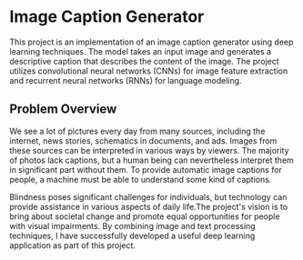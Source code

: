 
# Image Caption Generator

This project is an implementation of an image caption generator using deep learning techniques. The model takes an input image and generates a descriptive caption that describes the content of the image. The project utilizes convolutional neural networks (CNNs) for image feature extraction and recurrent neural networks (RNNs) for language modeling.
## Problem Overview


We see a lot of pictures every day from many sources, including the internet, news stories, schematics in documents, and ads.  Images from these sources can be interpreted 
in various ways by viewers. The majority of photos lack captions, but a human being 
can nevertheless interpret them in significant part without them. To provide automatic 
image captions for people, a machine must be able to understand some kind of captions. 

Blindness poses significant challenges for individuals, but technology can provide assistance in various aspects of daily life.The project's vision is to bring about societal change and promote equal opportunities for people with visual impairments. By combining image and text processing techniques, I have successfully developed a useful deep learning application as part of this project.
